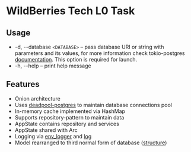 # WildBerries Tech L0 Task

## Usage

- -d, --database `<DATABASE>` – pass database URI or string with parameters and its values, for more information check
  tokio-postgres [documentation](https://docs.rs/tokio-postgres/latest/tokio_postgres/config/struct.Config.html#keys). This option is required for launch.
- -h, --help – print help message

## Features
- Onion architecture
- Uses [deadpool-postgres](https://docs.rs/deadpool-postgres/) to maintain database connections pool
- In-memory cache implemented via HashMap
- Supports repository-pattern to maintain data
- AppState contains repository and services
- AppState shared with Arc
- Logging via [env_logger](https://docs.rs/env_logger/latest/env_logger/) and [log](https://docs.rs/log/latest/log/)
- Model rearranged to third normal form of database ([structure](./migrations/V1__init_up.sql))
